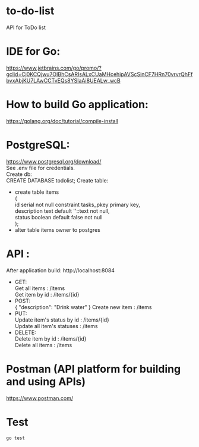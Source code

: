 # to-do-list
API for ToDo list <br />

# IDE for Go:
https://www.jetbrains.com/go/promo/?gclid=Cj0KCQjwu7OIBhCsARIsALxCUaMHcehipAVScSinCF7HRn70vrvrQhFfbvxAbjKU7LAwCCTvEQs8YSIaAi8UEALw_wcB

# How to build Go application:
https://golang.org/doc/tutorial/compile-install <br />

# PostgreSQL:
https://www.postgresql.org/download/ <br />
See .env file for credentials. <br />
Create db: <br />
CREATE DATABASE todolist;
Create table: <br />
- create table items<br />
( <br />
    id serial not null constraint tasks_pkey primary key, <br />
    description text    default ''::text not null, <br />
    status      boolean default false    not null <br />
); <br />
- alter table items owner to postgres

# API :
After application build:
    http://localhost:8084
 - GET: <br />
    Get all items : /items <br />
    Get item by id : /items/{id} <br />
 - POST: <br />
    {
    "description": "Drink water"
    }
    Create new item : /items <br />
 - PUT: <br />
    Update item's status by id : /items/{id} <br />
    Update all item's statuses : /items <br />
 - DELETE: <br />
    Delete item by id : /items/{id} <br />
    Delete all items : /items
 
# Postman (API platform for building and using APIs)
https://www.postman.com/

# Test
    go test
